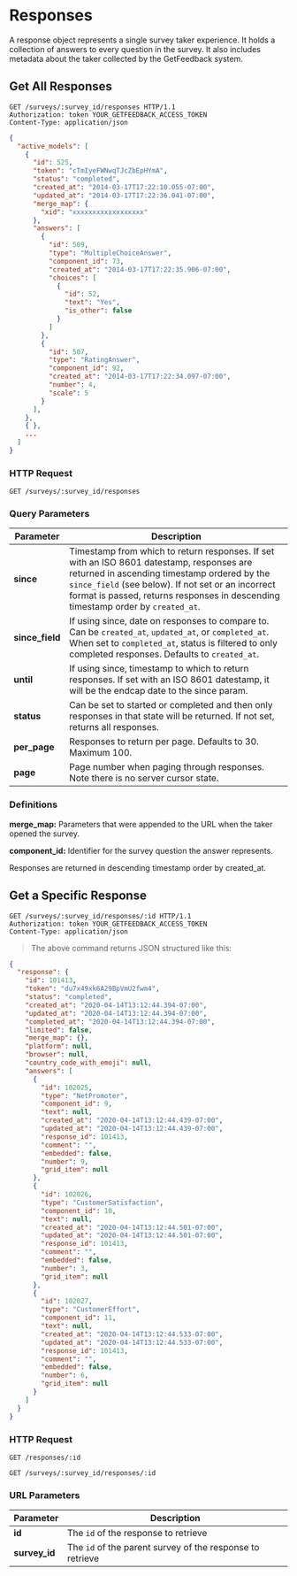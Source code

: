 # Responses
<aside class="notice">
A response object represents a single survey taker experience. It holds a collection of answers to every question in the survey. It also includes metadata about the taker collected by the GetFeedback system.
</aside>

## Get All Responses

```http
GET /surveys/:survey_id/responses HTTP/1.1
Authorization: token YOUR_GETFEEDBACK_ACCESS_TOKEN
Content-Type: application/json
```

```json
{
  "active_models": [
    {
      "id": 525,
      "token": "cTmIyeFWNwqTJcZbEpHYmA",
      "status": "completed",
      "created_at": "2014-03-17T17:22:10.055-07:00",
      "updated_at": "2014-03-17T17:22:36.041-07:00",
      "merge_map": {
        "xid": "xxxxxxxxxxxxxxxxxx"
      },
      "answers": [
        {
          "id": 509,
          "type": "MultipleChoiceAnswer",
          "component_id": 73,
          "created_at": "2014-03-17T17:22:35.906-07:00",
          "choices": [
            {
              "id": 52,
              "text": "Yes",
              "is_other": false
            }
          ]
        },
        {
          "id": 507,
          "type": "RatingAnswer",
          "component_id": 92,
          "created_at": "2014-03-17T17:22:34.097-07:00",
          "number": 4,
          "scale": 5
        }
      ],
    },
    { },
    ...
  ]
}
```

### HTTP Request

`GET /surveys/:survey_id/responses`

### Query Parameters

Parameter | Description
--------- | -----------
**since** | Timestamp from which to return responses. If set with an ISO 8601 datestamp, responses are returned in ascending timestamp ordered by the `since_field` (see below). If not set or an incorrect format is passed, returns responses in descending timestamp order by `created_at`.
**since_field** | If using since, date on responses to compare to. Can be `created_at`, `updated_at`, or `completed_at`. When set to `completed_at`, status is filtered to only completed responses. Defaults to `created_at`.
**until** | If using since, timestamp to which to return responses. If set with an ISO 8601 datestamp, it will be the endcap date to the since param.
**status** | Can be set to started or completed and then only responses in that state will be returned. If not set, returns all responses.
**per_page** | Responses to return per page. Defaults to 30. Maximum 100.
**page** | Page number when paging through responses. Note there is no server cursor state.


### Definitions

**merge_map:** Parameters that were appended to the URL when the taker opened the survey.

**component_id:** Identifier for the survey question the answer represents.

<aside class="success">
Responses are returned in descending timestamp order by created_at.
</aside>

## Get a Specific Response

```http
GET /surveys/:survey_id/responses/:id HTTP/1.1
Authorization: token YOUR_GETFEEDBACK_ACCESS_TOKEN
Content-Type: application/json
```

> The above command returns JSON structured like this:

```json
{
  "response": {
    "id": 101413,
    "token": "du7x49xk6A29BpVmU2fwm4",
    "status": "completed",
    "created_at": "2020-04-14T13:12:44.394-07:00",
    "updated_at": "2020-04-14T13:12:44.394-07:00",
    "completed_at": "2020-04-14T13:12:44.394-07:00",
    "limited": false,
    "merge_map": {},
    "platform": null,
    "browser": null,
    "country_code_with_emoji": null,
    "answers": [
      {
        "id": 102025,
        "type": "NetPromoter",
        "component_id": 9,
        "text": null,
        "created_at": "2020-04-14T13:12:44.439-07:00",
        "updated_at": "2020-04-14T13:12:44.439-07:00",
        "response_id": 101413,
        "comment": "",
        "embedded": false,
        "number": 9,
        "grid_item": null
      },
      {
        "id": 102026,
        "type": "CustomerSatisfaction",
        "component_id": 10,
        "text": null,
        "created_at": "2020-04-14T13:12:44.501-07:00",
        "updated_at": "2020-04-14T13:12:44.501-07:00",
        "response_id": 101413,
        "comment": "",
        "embedded": false,
        "number": 3,
        "grid_item": null
      },
      {
        "id": 102027,
        "type": "CustomerEffort",
        "component_id": 11,
        "text": null,
        "created_at": "2020-04-14T13:12:44.533-07:00",
        "updated_at": "2020-04-14T13:12:44.533-07:00",
        "response_id": 101413,
        "comment": "",
        "embedded": false,
        "number": 6,
        "grid_item": null
      }
    ]
  }
}
```

### HTTP Request

`GET /responses/:id`

`GET /surveys/:survey_id/responses/:id`

### URL Parameters

Parameter | Description
--------- | -----------
**id** | The `id` of the response to retrieve
**survey_id** | The `id` of the parent survey of the response to retrieve
